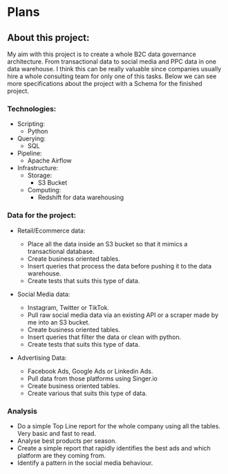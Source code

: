 # Plans
## About this project:
My aim with this project is to create a whole B2C data governance architecture. From transactional data to social media and PPC data in one data warehouse. I think this can be really valuable since companies usually hire a whole consulting team for only one of this tasks.
Below we can see more specifications about the project with a Schema for the finished project.


### Technologies:
 - Scripting: 
     - Python
 - Querying:
     - SQL 
 - Pipeline:
     - Apache Airflow
 - Infrastructure:
      - Storage:
          - S3 Bucket
      - Computing:
          - Redshift for data warehousing

### Data for the project:

- Retail/Ecommerce data:
    - Place all the data inside an S3 bucket so that it mimics a transactional database.
    - Create business oriented tables.
    - Insert queries that process the data before pushing it to the data warehouse.
    - Create tests that suits this type of data.
    
- Social Media data:
    - Instagram, Twitter or TikTok.
    - Pull raw social media data via an existing API or a scraper made by me into an S3 bucket.
    - Create business oriented tables.
    - Insert queries that filter the data or clean with python.
    - Create tests that suits this type of data.
    
- Advertising Data:
    - Facebook Ads, Google Ads or Linkedin Ads.
    - Pull data from those platforms using Singer.io
    - Create business oriented tables.
    - Create various that suits this type of data.
    
### Analysis
- Do a simple Top Line report for the whole company using all the tables. Very basic and fast to read.
- Analyse best products per season.
- Create a simple report that rapidly identifies the best ads and which platform are they coming from.
- Identify a pattern in the social media behaviour.
